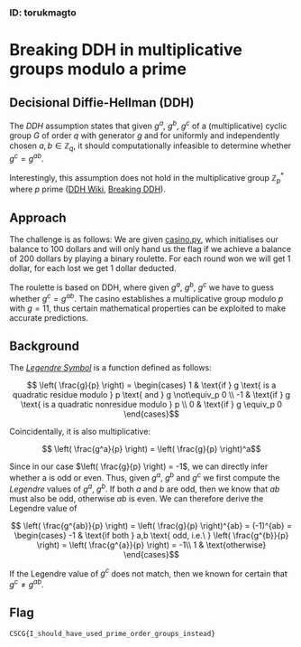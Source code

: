 ### ID: torukmagto

# Breaking DDH in multiplicative groups modulo a prime

## Decisional Diffie-Hellman (DDH)
The _DDH_ assumption states that given $g^a$, $g^b$, $g^c$ of 
a (multiplicative) cyclic group $G$ of order $q$ with generator $g$ and for uniformly and independently chosen $a,b \in \mathbb{Z}_q$, it should computationally infeasible to determine whether $g^c = g^{ab}$.

Interestingly, this assumption does not hold in the multiplicative
group $\mathbb{Z}_{p}^*$ where $p$ prime ([DDH Wiki](https://en.wikipedia.org/wiki/Decisional_Diffie%E2%80%93Hellman_assumption), [Breaking DDH](https://ellipticnews.wordpress.com/2020/02/14/breaking-the-decisional-diffie-hellman-problem-for-class-group-actions-using-genus-theory/)).


## Approach
The challenge is as follows: We are given [casino.py](./challenge-files/casino.py), which initialises our balance to 100
dollars and will only hand us the flag if we achieve a balance of
200 dollars by playing a binary roulette. For each round won we
will get 1 dollar, for each lost we get 1 dollar deducted.

The roulette is based on DDH, where given $g^a$, $g^b$, $g^c$
we have to guess whether $g^c = g^{ab}$. The casino
establishes a multiplicative group modulo $p$ with $g = 11$, 
thus certain mathematical properties can be exploited to
make accurate predictions.

## Background
The [_Legendre Symbol_](https://en.wikipedia.org/wiki/Legendre_symbol)  is a function defined as follows:

```math
    \left( \frac{g}{p} \right) = \begin{cases}
                1  & \text{if } g \text{ is a quadratic residue modulo } p \text{ and } g \not\equiv_p 0 \\
                -1 & \text{if } g \text{ is a quadratic nonresidue modulo } p \\
                0 & \text{if } g \equiv_p 0
    \end{cases}
```

Coincidentally, it is also multiplicative: 

```math
    \left( \frac{g^a}{p} \right) = \left( \frac{g}{p} \right)^a
```

Since in our case $\left( \frac{g}{p} \right) = -1$, we can directly
infer whether a is odd or even. Thus, given $g^a$, $g^b$ and $g^c$ we first compute the _Legendre_ values of $g^a$, $g^b$. If both $a$ and $b$ are odd, then we know that $ab$ must also be odd, otherwise
$ab$ is even. We can therefore derive the Legendre value of

```math
    \left( \frac{g^{ab}}{p} \right) = \left( \frac{g}{p} \right)^{ab} = (-1)^{ab} = \begin{cases}
                -1  & \text{if both } a,b \text{ odd, i.e.\ } \left( \frac{g^{b}}{p} \right) = \left( \frac{g^{a}}{p} \right) = -1\\
                1 & \text{otherwise}
    \end{cases}
```
If the Legendre value of $g^c$ does not match, then we known for certain that $g^c \neq g^{ab}$.


## Flag
``CSCG{I_should_have_used_prime_order_groups_instead}``